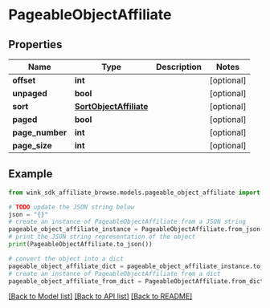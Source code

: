 # PageableObjectAffiliate


## Properties

Name | Type | Description | Notes
------------ | ------------- | ------------- | -------------
**offset** | **int** |  | [optional] 
**unpaged** | **bool** |  | [optional] 
**sort** | [**SortObjectAffiliate**](SortObjectAffiliate.md) |  | [optional] 
**paged** | **bool** |  | [optional] 
**page_number** | **int** |  | [optional] 
**page_size** | **int** |  | [optional] 

## Example

```python
from wink_sdk_affiliate_browse.models.pageable_object_affiliate import PageableObjectAffiliate

# TODO update the JSON string below
json = "{}"
# create an instance of PageableObjectAffiliate from a JSON string
pageable_object_affiliate_instance = PageableObjectAffiliate.from_json(json)
# print the JSON string representation of the object
print(PageableObjectAffiliate.to_json())

# convert the object into a dict
pageable_object_affiliate_dict = pageable_object_affiliate_instance.to_dict()
# create an instance of PageableObjectAffiliate from a dict
pageable_object_affiliate_from_dict = PageableObjectAffiliate.from_dict(pageable_object_affiliate_dict)
```
[[Back to Model list]](../README.md#documentation-for-models) [[Back to API list]](../README.md#documentation-for-api-endpoints) [[Back to README]](../README.md)


